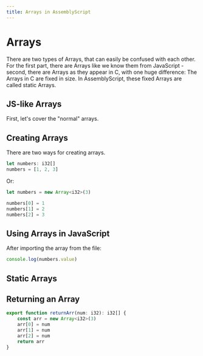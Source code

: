 ```yaml
---
title: Arrays in AssemblyScript
---
```


# Arrays

There are two types of Arrays, that can easily be confused with each other.
For the first part, there are Arrays like we know them from JavaScript - second, there are Arrays
as they appear in C, with one huge difference: The Arrays in C are fixed in size. In AssemblyScript, these
fixed Arrays are called static Arrays.

## JS-like Arrays

First, let's cover the "normal" arrays.

## Creating Arrays

There are two ways for creating arrays.

```typescript
let numbers: i32[]
numbers = [1, 2, 3]
```

Or:

```typescript
let numbers = new Array<i32>(3)

numbers[0] = 1
numbers[1] = 2
numbers[2] = 3
```

## Using Arrays in JavaScript

After importing the array from the file:

```javascript
console.log(numbers.value)
```

## Static Arrays

## Returning an Array

```typescript
export function returnArr(num: i32): i32[] {
	const arr = new Array<i32>(3)
	arr[0] = num
	arr[1] = num
	arr[2] = num
	return arr
}
```
